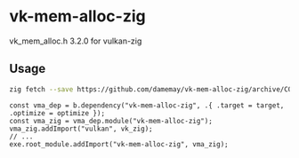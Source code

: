 # vk-mem-alloc-zig
vk_mem_alloc.h 3.2.0 for vulkan-zig


## Usage

```bash
zig fetch --save https://github.com/damemay/vk-mem-alloc-zig/archive/COMMIT.tar.gz
```

```zig
const vma_dep = b.dependency("vk-mem-alloc-zig", .{ .target = target, .optimize = optimize });
const vma_zig = vma_dep.module("vk-mem-alloc-zig");
vma_zig.addImport("vulkan", vk_zig);
// ...
exe.root_module.addImport("vk-mem-alloc-zig", vma_zig);
```
